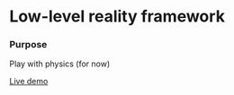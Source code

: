 Low-level reality framework
===========================

### Purpose ###
Play with physics (for now)

[Live demo](https://rawgit.com/daniel-mf/reality/master/examples/css-renderer/index.html)